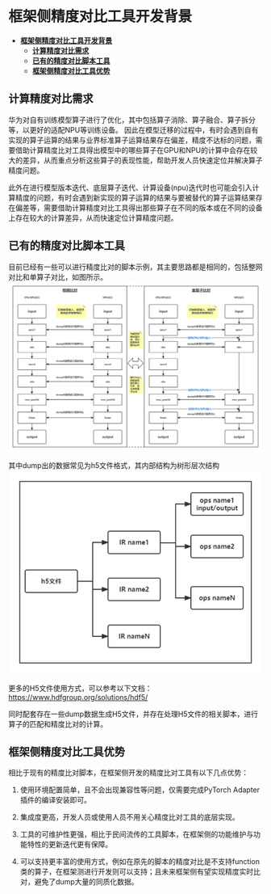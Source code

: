 # **框架侧精度对比工具开发背景**

- [**框架侧精度对比工具开发背景**](#框架侧精度对比工具开发背景)
  - [**计算精度对比需求**](#计算精度对比需求)
  - [**已有的精度对比脚本工具**](#已有的精度对比脚本工具)
  - [**框架侧精度对比工具优势**](#框架侧精度对比工具优势)


## **计算精度对比需求**

华为对自有训练模型算子进行了优化，其中包括算子消除、算子融合、算子拆分等，以更好的适配NPU等训练设备。
因此在模型迁移的过程中，有时会遇到自有实现的算子运算的结果与业界标准算子运算结果存在偏差，精度不达标的问题，需要借助计算精度比对工具得出模型中的哪些算子在GPU和NPU的计算中会存在较大的差异，从而重点分析这些算子的表现性能，帮助开发人员快速定位并解决算子精度问题。

此外在进行模型版本迭代、底层算子迭代、计算设备(npu)迭代时也可能会引入计算精度的问题，有时会遇到新实现的算子运算的结果与要被替代的算子运算结果存在偏差等，需要借助计算精度对比工具得出那些算子在不同的版本或在不同的设备上存在较大的计算差异，从而快速定位计算精度问题。
## **已有的精度对比脚本工具**

目前已经有一些可以进行精度比对的脚本示例，其主要思路都是相同的，包括整网对比和单算子对比，如图所示。
![图1：现有脚本工具的精度比对思路](figures/compare_struct.png)

其中dump出的数据常见为h5文件格式，其内部结构为树形层次结构
![图2：h5文件内部结构](figures/h5_file_struct.png)

更多的H5文件使用方式，可以参考以下文档：https://www.hdfgroup.org/solutions/hdf5/

同时配套存在一些dump数据生成H5文件，并存在处理H5文件的相关脚本，进行算子的匹配和精度比对的计算。

## **框架侧精度对比工具优势**

相比于现有的精度比对脚本，在框架侧开发的精度比对工具有以下几点优势：

1. 使用环境配置简单，且不会出现兼容性等问题，仅需要完成PyTorch Adapter插件的编译安装即可。

2. 集成度更高，开发人员或使用人员不用关心精度比对工具的底层实现。

3. 工具的可维护性更强，相比于民间流传的工具脚本，在框架侧的功能维护与功能特性的更新迭代更有保障。

4. 可以支持更丰富的使用方式，例如在原先的脚本的精度对比是不支持function类的算子，在框架测进行开发则可以支持；且未来框架侧有望实现精度实时比对，避免了dump大量的同质化数据。

